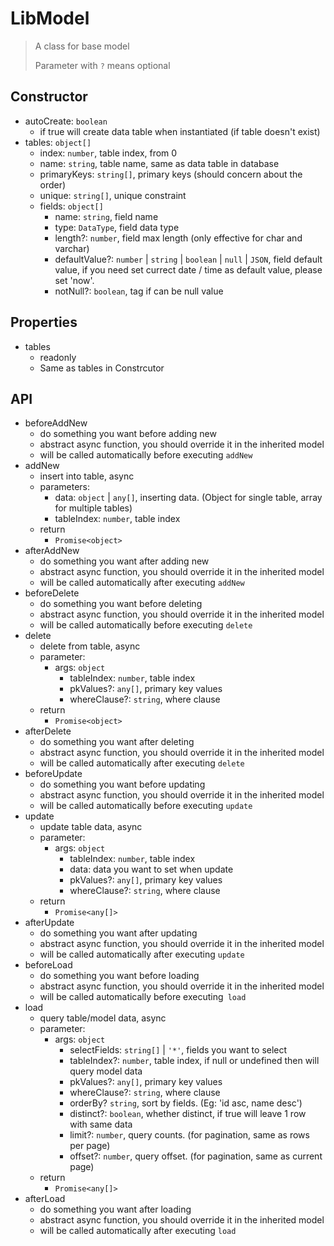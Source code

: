 # LibModel

> A class for base model
>
> Parameter with `?` means optional



## Constructor

- autoCreate: `boolean`
  - if true will create data table when instantiated (if table doesn't exist)
- tables: `object[]`
  - index: `number`, table index, from 0
  - name: `string`, table name, same as data table in database
  - primaryKeys: `string[]`, primary keys (should concern about the order)
  - unique: `string[]`, unique constraint
  - fields: `object[]`
    - name: `string`, field name
    - type: `DataType`, field data type
    - length?: `number`, field max length (only effective for char and varchar)
    - defaultValue?: `number` | `string` | `boolean` | `null` | `JSON`, field default value, if you need set currect date / time as default value, please set 'now'.
    - notNull?: `boolean`, tag if can be null value



## Properties

- tables
  - readonly 
  - Same as tables in Constrcutor



## API

- beforeAddNew
  - do something you want before adding new
  - abstract async function, you should override it in the inherited model
  - will be called automatically before executing `addNew`
- addNew
  - insert into table, async
  - parameters:
    - data: `object` | `any[]`, inserting data. (Object for single table, array for multiple tables)
    - tableIndex: `number`, table index
  - return 
    - `Promise<object>`
- afterAddNew
  - do something you want after adding new
  - abstract async function, you should override it in the inherited model
  - will be called automatically after executing `addNew`
- beforeDelete
  - do something you want before deleting
  - abstract async function, you should override it in the inherited model
  - will be called automatically before executing `delete`
- delete
  - delete from table, async
  - parameter:
    - args: `object`
      - tableIndex: `number`, table index
      - pkValues?: `any[]`, primary key values
      - whereClause?: `string`, where clause
  - return 
    - `Promise<object>`
- afterDelete
  - do something you want after deleting
  - abstract async function, you should override it in the inherited model
  - will be called automatically after executing `delete`
- beforeUpdate
  - do something you want before updating
  - abstract async function, you should override it in the inherited model
  - will be called automatically before executing `update`
- update
  - update table data, async
  - parameter:
    - args: `object`
      - tableIndex: `number`, table index
      - data: data you want to set when update
      - pkValues?: `any[]`, primary key values
      - whereClause?: `string`, where clause
  - return 
    - `Promise<any[]>`
- afterUpdate
  - do something you want after updating
  - abstract async function, you should override it in the inherited model
  - will be called automatically after executing `update`
- beforeLoad
  - do something you want before loading
  - abstract async function, you should override it in the inherited model
  - will be called automatically before executing` load`
- load
  - query table/model data, async
  - parameter:
    - args: `object`
      - selectFields: `string[]` | `'*'`, fields you want to select
      - tableIndex?: `number`, table index, if null or undefined then will query model data
      - pkValues?: `any[]`, primary key values
      - whereClause?: `string`, where clause
      - orderBy? `string`, sort by fields. (Eg: 'id asc, name desc')
      - distinct?: `boolean`, whether distinct, if true will leave 1 row with same data
      - limit?: `number`, query counts. (for pagination, same as rows per page)
      - offset?: `number`, query offset. (for pagination, same as current page) 
  - return 
    - `Promise<any[]>`
- afterLoad
  - do something you want after loading
  - abstract async function, you should override it in the inherited model
  - will be called automatically after executing `load`



